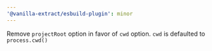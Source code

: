 ```yaml
---
'@vanilla-extract/esbuild-plugin': minor
---
```


Remove `projectRoot` option in favor of `cwd` option. `cwd` is defaulted to `process.cwd()`
